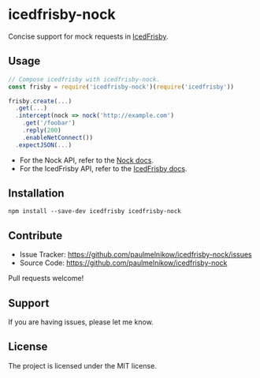 icedfrisby-nock
===============

Concise support for mock requests in [IcedFrisby][].


[IcedFrisby]: https://github.com/MarkHerhold/IcedFrisby/


Usage
-----

```js
// Compose icedfrisby with icedfrisby-nock.
const frisby = require('icedfrisby-nock')(require('icedfrisby'))

frisby.create(...)
  .get(...)
  .intercept(nock => nock('http://example.com')
    .get('/foobar')
    .reply(200)
    .enableNetConnect())
  .expectJSON(...)
```

- For the Nock API, refer to the [Nock docs][].
- For the IcedFrisby API, refer to the [IcedFrisby docs][].

[Nock docs]: https://github.com/node-nock/nock#use
[IcedFrisby docs]: https://github.com/MarkHerhold/IcedFrisby/blob/master/API.md


Installation
------------

```
npm install --save-dev icedfrisby icedfrisby-nock
```


Contribute
----------

- Issue Tracker: https://github.com/paulmelnikow/icedfrisby-nock/issues
- Source Code: https://github.com/paulmelnikow/icedfrisby-nock

Pull requests welcome!


Support
-------

If you are having issues, please let me know.


License
-------

The project is licensed under the MIT license.
